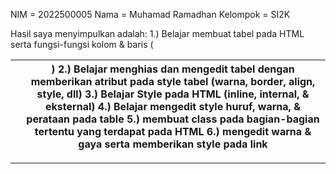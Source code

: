 NIM = 2022500005
Nama = Muhamad Ramadhan
Kelompok = SI2K

Hasil saya menyimpulkan adalah:
1.) Belajar membuat tabel pada HTML serta fungsi-fungsi kolom & baris (<table><tr><td><th>)
2.) Belajar menghias dan mengedit tabel dengan memberikan atribut pada style tabel (warna, border, align, style, dll)
3.) Belajar Style pada HTML (inline, internal, & eksternal)
4.) Belajar mengedit style huruf, warna, & perataan pada table
5.) membuat class pada bagian-bagian tertentu yang terdapat pada HTML
6.) mengedit warna & gaya serta memberikan style pada link

